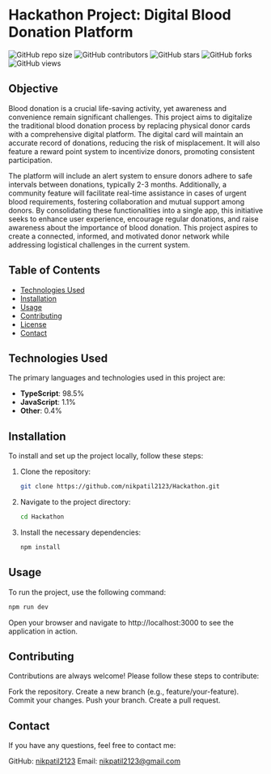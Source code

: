 # Hackathon Project: Digital Blood Donation Platform

![GitHub repo size](https://img.shields.io/github/repo-size/nikpatil2123/Hackathon)
![GitHub contributors](https://img.shields.io/github/contributors/nikpatil2123/Hackathon)
![GitHub stars](https://img.shields.io/github/stars/nikpatil2123/Hackathon?style=social)
![GitHub forks](https://img.shields.io/github/forks/nikpatil2123/Hackathon?style=social)
![GitHub views](https://komarev.com/ghpvc/?username=nikpatil2123&repo=Hackathon&color=blue) <!-- Placeholder for repository views -->

## Objective

Blood donation is a crucial life-saving activity, yet awareness and convenience remain significant challenges. This project aims to digitalize the traditional blood donation process by replacing physical donor cards with a comprehensive digital platform. The digital card will maintain an accurate record of donations, reducing the risk of misplacement. It will also feature a reward point system to incentivize donors, promoting consistent participation.

The platform will include an alert system to ensure donors adhere to safe intervals between donations, typically 2-3 months. Additionally, a community feature will facilitate real-time assistance in cases of urgent blood requirements, fostering collaboration and mutual support among donors. By consolidating these functionalities into a single app, this initiative seeks to enhance user experience, encourage regular donations, and raise awareness about the importance of blood donation. This project aspires to create a connected, informed, and motivated donor network while addressing logistical challenges in the current system.

## Table of Contents

- [Technologies Used](#technologies-used)
- [Installation](#installation)
- [Usage](#usage)
- [Contributing](#contributing)
- [License](#license)
- [Contact](#contact)

## Technologies Used

The primary languages and technologies used in this project are:

- **TypeScript**: 98.5%
- **JavaScript**: 1.1%
- **Other**: 0.4%

## Installation

To install and set up the project locally, follow these steps:

1. Clone the repository:
    ```bash
    git clone https://github.com/nikpatil2123/Hackathon.git
    ```
2. Navigate to the project directory:
    ```bash
    cd Hackathon
    ```
3. Install the necessary dependencies:
    ```bash
    npm install
    ```

## Usage

To run the project, use the following command:

```bash
npm run dev
```
Open your browser and navigate to http://localhost:3000 to see the application in action.

## Contributing

Contributions are always welcome! Please follow these steps to contribute:

Fork the repository.
Create a new branch (e.g., feature/your-feature).
Commit your changes.
Push your branch.
Create a pull request.

## Contact

If you have any questions, feel free to contact me:

GitHub: [nikpatil2123](https://github.com/nikpatil2123)
Email: nikpatil2123@gmail.com


